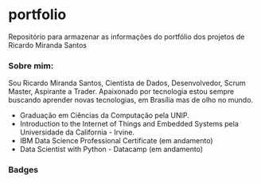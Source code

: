 # portfolio
Repositório para armazenar as informações do portfólio dos projetos de Ricardo Miranda Santos



### Sobre mim:

Sou Ricardo Miranda Santos, Cientista de Dados, Desenvolvedor, Scrum Master, Aspirante a Trader. Apaixonado por tecnologia estou sempre buscando aprender novas tecnologias, em Brasília mas de olho no mundo.

* Graduação em Ciências da Computação pela UNIP.
* Introduction to the Internet of Things and Embedded Systems pela Universidade da California - Irvine.
* IBM Data Science Professional Certificate (em andamento)
* Data Scientist with Python - Datacamp (em andamento)

### Badges

